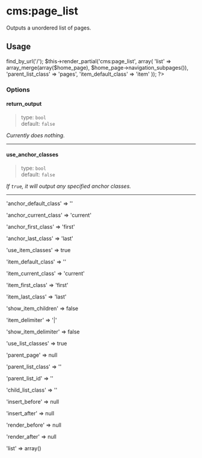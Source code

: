 # cms:page_list

Outputs a unordered list of pages.

## Usage

  <?
    $home_page = Cms_Page::create()->find_by_url('/');
  
    $this->render_partial('cms:page_list', array(
      'list' => array_merge(array($home_page), $home_page->navigation_subpages()),
      'parent_list_class' => 'pages',
      'item_default_class' => 'item'
    ));
  ?>

### Options

#### return_output
> type: `bool`  
> default: `false`

*Currently does nothing.*

---

#### use_anchor_classes
> type: `bool`  
> default: `false`

*If `true`, it will output any specified anchor classes.*

---

'anchor_default_class' => ''

'anchor_current_class' => 'current'

'anchor_first_class' => 'first'

'anchor_last_class' => 'last'

'use_item_classes' => true

'item_default_class' => ''

'item_current_class' => 'current'

'item_first_class' => 'first'

'item_last_class' => 'last'

'show_item_children' => false

'item_delimiter' => '|'

'show_item_delimiter' => false

'use_list_classes' => true

'parent_page' => null

'parent_list_class' => ''

'parent_list_id' => ''

'child_list_class' => ''

'insert_before' => null

'insert_after' => null

'render_before' => null

'render_after' => null

'list' => array()
